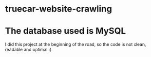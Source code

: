 # truecar-website-crawling
# The database used is MySQL
I did this project at the beginning of the road, so the code is not clean, readable and optimal.:)
